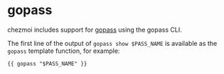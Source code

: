 # gopass

chezmoi includes support for [gopass](https://www.gopass.pw/) using the gopass
CLI.

The first line of the output of `gopass show $PASS_NAME` is available as the
`gopass` template function, for example:

```
{{ gopass "$PASS_NAME" }}
```
